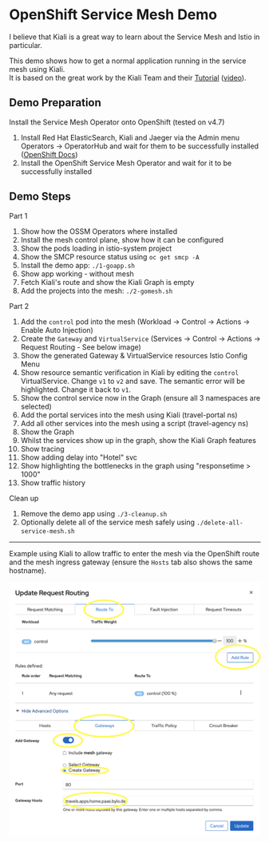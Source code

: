 # OpenShift Service Mesh Demo 

I believe that Kiali is a great way to learn about the Service Mesh and Istio in particular. 

This demo shows how to get a normal application running in the service mesh using Kiali.  
It is based on the great work by the Kiali Team and their [Tutorial](https://kiali.io/documentation/latest/tutorial/)
([video](https://events.istio.io/istiocon-2021/workshops/istio-cookbook-kiali-recipe/)).

## Demo Preparation 

Install the Service Mesh Operator onto OpenShift (tested on v4.7) 

   1. Install Red Hat ElasticSearch, Kiali and Jaeger via the Admin menu Operators -> OperatorHub and wait for them to be successfully installed ([OpenShift Docs](https://docs.openshift.com/container-platform/4.7/service_mesh/v2x/installing-ossm.html#ossm-install-ossm-operator_installing-ossm))
   1. Install the OpenShift Service Mesh Operator and wait for it to be successfully installed

## Demo Steps

Part 1

   1. Show how the OSSM Operators where installed
   1. Install the mesh control plane, show how it can be configured
   1. Show the pods loading in istio-system project
   1. Show the SMCP resource status using ``oc get smcp -A``
   1. Install the demo app: ``./1-goapp.sh``
   1. Show app working - without mesh
   1. Fetch Kiali's route and show the Kiali Graph is empty
   1. Add the projects into the mesh: ``./2-gomesh.sh``

Part 2

   1. Add the `control` pod into the mesh (Workload -> Control -> Actions -> Enable Auto Injection)
   1. Create the `Gateway` and `VirtualService` (Services -> Control -> Actions -> Request Routing - See below image)
   1. Show the generated Gateway & VirtualService resources Istio Config Menu
   1. Show resource semantic verification in Kiali by editing the ``control`` VirtualService. Change ``v1`` to ``v2`` and save.  The semantic error will be highlighted.  Change it back to ``v1``.
   1. Show the control service now in the Graph (ensure all 3 namespaces are selected)
   1. Add the portal services into the mesh using Kiali (travel-portal ns) 
   1. Add all other services into the mesh using a script (travel-agency ns)
   1. Show the Graph
   1. Whilst the services show up in the graph, show the Kiali Graph features 
   1. Show tracing
   1. Show adding delay into "Hotel" svc
   1. Show highlighting the bottlenecks in the graph using "responsetime > 1000"
   1. Show traffic history

Clean up

   1. Remove the demo app using ``./3-cleanup.sh``
   1. Optionally delete all of the service mesh safely using ``./delete-all-service-mesh.sh``

---

Example using Kiali to allow traffic to enter the mesh via the OpenShift route and the mesh ingress gateway
(ensure the ``Hosts`` tab also shows the same hostname).

<img src="kiali-wizard-gw-vs.png" alt="Image of Kiali Wizard" width=600>


